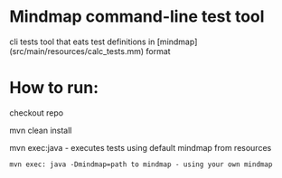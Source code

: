 # Mindmap command-line test tool
cli tests tool that eats test definitions in [mindmap] (src/main/resources/calc_tests.mm) format

# How to run:

checkout repo

mvn clean install

mvn exec:java - executes tests using default mindmap from resources

```
mvn exec: java -Dmindmap=path to mindmap - using your own mindmap
```

